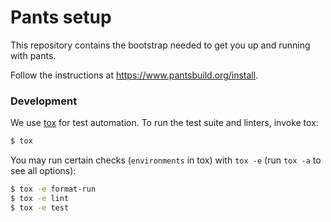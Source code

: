# Pants setup

This repository contains the bootstrap needed to get you up and running with pants.

Follow the instructions at https://www.pantsbuild.org/install.

### Development

We use [tox](https://testrun.org/tox/en/latest/) for test automation. To run the test suite and linters, invoke tox:

```bash
$ tox
```

You may run certain checks (`environments` in tox) with `tox -e` (run `tox -a` to see all options):

```bash
$ tox -e format-run
$ tox -e lint
$ tox -e test
```
